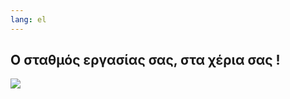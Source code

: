 ```yaml
---
lang: el
---
```





<h2>Ο σταθμός εργασίας σας, στα χέρια σας !</h2>

<img src="Images/earth.png" />




